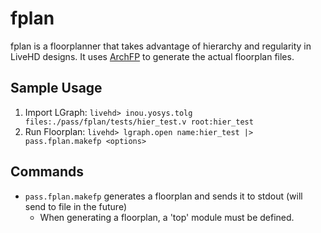 # fplan

fplan is a floorplanner that takes advantage of hierarchy and regularity in LiveHD designs.  It uses [ArchFP](http://lava.cs.virginia.edu/archfp/) to generate the actual floorplan files.

## Sample Usage
1. Import LGraph: `livehd> inou.yosys.tolg files:./pass/fplan/tests/hier_test.v root:hier_test`
2. Run Floorplan: `livehd> lgraph.open name:hier_test |> pass.fplan.makefp <options>`

## Commands
- `pass.fplan.makefp` generates a floorplan and sends it to stdout (will send to file in the future)
   - When generating a floorplan, a 'top' module must be defined.
